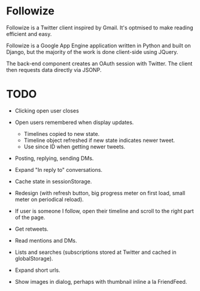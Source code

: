 Followize
=========

Followize is a Twitter client inspired by Gmail. It's optmised to make reading
efficient and easy.

Followize is a Google App Engine application written in Python and built on
Django, but the majority of the work is done client-side using JQuery.

The back-end component creates an OAuth session with Twitter. The client then
requests data directly via JSONP.

TODO
====

  * Clicking open user closes

  * Open users remembered when display updates.
      * Timelines copied to new state.
      * Timeline object refreshed if new state indicates newer tweet.
      * Use since ID when getting newer tweets.

  * Posting, replying, sending DMs.

  * Expand "In reply to" conversations.

  * Cache state in sessionStorage.

  * Redesign (with refresh button, big progress meter on first load, small meter
    on periodical reload).

  * If user is someone I follow, open their timeline and scroll to the right
    part of the page.

  * Get retweets.

  * Read mentions and DMs.

  * Lists and searches (subscriptions stored at Twitter and cached in globalStorage).

  * Expand short urls.

  * Show images in dialog, perhaps with thumbnail inline a la FriendFeed.
